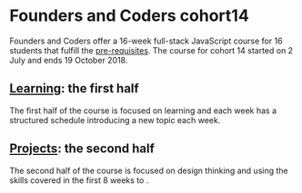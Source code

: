 # Founders and Coders cohort14 
Founders and Coders offer a 16-week full-stack JavaScript course for 16 students that fulfill the [pre-requisites](https://foundersandcoders.com/apply/prerequisites/). 
The course for cohort 14 started on 2 July and ends 19 October 2018. 

## [Learning](https://github.com/njons/Founders-and-Coders-cohort14/tree/master/Learning): the first half
The first half of the course is focused on learning and each week has a structured schedule introducing a new topic each week.  
## [Projects](): the second half 
The second half of the course is focused on design thinking and using the skills covered in the first 8 weeks to
. 
